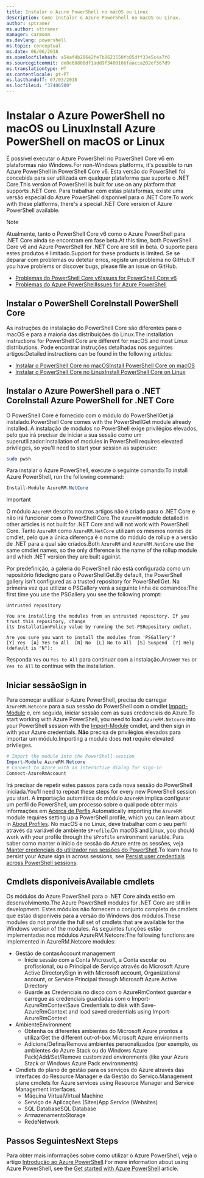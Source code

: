 ```yaml
---
title: Instalar o Azure PowerShell no macOS ou Linux
description: Como instalar o Azure PowerShell no macOS ou Linux.
author: sptramer
ms.author: sttramer
manager: carmonm
ms.devlang: powershell
ms.topic: conceptual
ms.date: 06/06/2018
ms.openlocfilehash: a54af4b28642fe7b8623550fb05dff33e5c4a7f6
ms.sourcegitcommit: de0e60800df1add9f3400166faacca202ef567d9
ms.translationtype: HT
ms.contentlocale: pt-PT
ms.lasthandoff: 07/03/2018
ms.locfileid: "37406500"
---
```

# <a name="install-azure-powershell-on-macos-or-linux"></a><span data-ttu-id="55d42-103">Instalar o Azure PowerShell no macOS ou Linux</span><span class="sxs-lookup"><span data-stu-id="55d42-103">Install Azure PowerShell on macOS or Linux</span></span>

<span data-ttu-id="55d42-104">É possível executar o Azure PowerShell no PowerShell Core v6 em plataformas não Windows.</span><span class="sxs-lookup"><span data-stu-id="55d42-104">For non-Windows platforms, it's possible to run Azure PowerShell in PowerShell Core v6.</span></span> <span data-ttu-id="55d42-105">Esta versão do PowerShell foi concebida para ser utilizada em qualquer plataforma que suporte o .NET Core.</span><span class="sxs-lookup"><span data-stu-id="55d42-105">This version of PowerShell is built for use on any platform that supports .NET Core.</span></span> <span data-ttu-id="55d42-106">Para trabalhar com estas plataformas, existe uma versão especial do Azure PowerShell disponível para o .NET Core.</span><span class="sxs-lookup"><span data-stu-id="55d42-106">To work with these platforms, there's a special .NET Core version of Azure PowerShell available.</span></span>

> [!NOTE]
> <span data-ttu-id="55d42-107">Atualmente, tanto o PowerShell Core v6 como o Azure PowerShell para .NET Core ainda se encontram em fase beta.</span><span class="sxs-lookup"><span data-stu-id="55d42-107">At this time, both PowerShell Core v6 and Azure PowerShell for .NET Core are still in beta.</span></span>
> <span data-ttu-id="55d42-108">O suporte para estes produtos é limitado.</span><span class="sxs-lookup"><span data-stu-id="55d42-108">Support for these products is limited.</span></span> <span data-ttu-id="55d42-109">Se se deparar com problemas ou detetar erros, registe um problema no GitHub.</span><span class="sxs-lookup"><span data-stu-id="55d42-109">If you have problems or discover bugs, please file an issue on GitHub.</span></span>
>
> * [<span data-ttu-id="55d42-110">Problemas do PowerShell Core v6</span><span class="sxs-lookup"><span data-stu-id="55d42-110">Issues for PowerShell Core v6</span></span>](https://github.com/PowerShell/PowerShell/issues)
> * [<span data-ttu-id="55d42-111">Problemas do Azure PowerShell</span><span class="sxs-lookup"><span data-stu-id="55d42-111">Issues for Azure PowerShell</span></span>](https://github.com/azure/azure-docs-powershell/issues)

## <a name="install-powershell-core"></a><span data-ttu-id="55d42-112">Instalar o PowerShell Core</span><span class="sxs-lookup"><span data-stu-id="55d42-112">Install PowerShell Core</span></span>

<span data-ttu-id="55d42-113">As instruções de instalação do PowerShell Core são diferentes para o macOS e para a maioria das distribuições do Linux.</span><span class="sxs-lookup"><span data-stu-id="55d42-113">The installation instructions for PowerShell Core are different for macOS and most Linux distributions.</span></span>
<span data-ttu-id="55d42-114">Pode encontrar instruções detalhadas nos seguintes artigos:</span><span class="sxs-lookup"><span data-stu-id="55d42-114">Detailed instructions can be found in the following articles:</span></span>

- [<span data-ttu-id="55d42-115">Instalar o PowerShell Core no macOS</span><span class="sxs-lookup"><span data-stu-id="55d42-115">Install PowerShell Core on macOS</span></span>](/powershell/scripting/setup/installing-powershell-core-on-macos)
- [<span data-ttu-id="55d42-116">Instalar o PowerShell Core no Linux</span><span class="sxs-lookup"><span data-stu-id="55d42-116">Install PowerShell Core on Linux</span></span>](/powershell/scripting/setup/installing-powershell-core-on-linux)

## <a name="install-azure-powershell-for-net-core"></a><span data-ttu-id="55d42-117">Instalar o Azure PowerShell para o .NET Core</span><span class="sxs-lookup"><span data-stu-id="55d42-117">Install Azure PowerShell for .NET Core</span></span>

<span data-ttu-id="55d42-118">O PowerShell Core é fornecido com o módulo do PowerShellGet já instalado.</span><span class="sxs-lookup"><span data-stu-id="55d42-118">PowerShell Core comes with the PowerShellGet module already installed.</span></span> <span data-ttu-id="55d42-119">A instalação de módulos no PowerShell exige privilégios elevados, pelo que irá precisar de iniciar a sua sessão como um superutilizador:</span><span class="sxs-lookup"><span data-stu-id="55d42-119">Installation of modules in PowerShell requires elevated privileges, so you'll need to start your session as superuser:</span></span>

```bash
sudo pwsh
```

<span data-ttu-id="55d42-120">Para instalar o Azure PowerShell, execute o seguinte comando:</span><span class="sxs-lookup"><span data-stu-id="55d42-120">To install Azure PowerShell, run the following command:</span></span>

```powershell
Install-Module AzureRM.NetCore
```

> [!IMPORTANT]
> <span data-ttu-id="55d42-121">O módulo `AzureRM` descrito noutros artigos não é criado para o .NET Core e não irá funcionar com o PowerShell Core.</span><span class="sxs-lookup"><span data-stu-id="55d42-121">The `AzureRM` module detailed in other articles is not built for .NET Core and will not work with PowerShell Core.</span></span> <span data-ttu-id="55d42-122">Tanto `AzureRM` como `AzureRM.NetCore` utilizam os mesmos nomes de cmdlet, pelo que a única diferença é o nome do módulo de rollup e a versão de .NET para a qual são criados.</span><span class="sxs-lookup"><span data-stu-id="55d42-122">Both `AzureRM` and `AzureRM.NetCore` use the same cmdlet names, so the only difference is the name of the rollup module and which .NET version they are built against.</span></span>

<span data-ttu-id="55d42-123">Por predefinição, a galeria do PowerShell não está configurada como um repositório fidedigno para o PowerShellGet.</span><span class="sxs-lookup"><span data-stu-id="55d42-123">By default, the PowerShell gallery isn't configured as a trusted repository for PowerShellGet.</span></span> <span data-ttu-id="55d42-124">Na primeira vez que utilizar o PSGallery verá a seguinte linha de comandos:</span><span class="sxs-lookup"><span data-stu-id="55d42-124">The first time you use the PSGallery you see the following prompt:</span></span>

```output
Untrusted repository

You are installing the modules from an untrusted repository. If you trust this repository, change
its InstallationPolicy value by running the Set-PSRepository cmdlet.

Are you sure you want to install the modules from 'PSGallery'?
[Y] Yes  [A] Yes to All  [N] No  [L] No to All  [S] Suspend  [?] Help (default is "N"):
```

<span data-ttu-id="55d42-125">Responda `Yes` ou `Yes to All` para continuar com a instalação.</span><span class="sxs-lookup"><span data-stu-id="55d42-125">Answer `Yes` or `Yes to All` to continue with the installation.</span></span>

## <a name="sign-in"></a><span data-ttu-id="55d42-126">Iniciar sessão</span><span class="sxs-lookup"><span data-stu-id="55d42-126">Sign in</span></span>

<span data-ttu-id="55d42-127">Para começar a utilizar o Azure PowerShell, precisa de carregar `AzureRM.Netcore` para a sua sessão do PowerShell com o cmdlet [Import-Module](/powershell/module/Microsoft.PowerShell.Core/Import-Module) e, em seguida, iniciar sessão com as suas credenciais do Azure.</span><span class="sxs-lookup"><span data-stu-id="55d42-127">To start working with Azure PowerShell, you need to load `AzureRM.Netcore` into your PowerShell session with the [Import-Module](/powershell/module/Microsoft.PowerShell.Core/Import-Module) cmdlet, and then sign in with your Azure credentials.</span></span> <span data-ttu-id="55d42-128">__Não__ precisa de privilégios elevados para importar um módulo.</span><span class="sxs-lookup"><span data-stu-id="55d42-128">Importing a module does __not__ require elevated privileges.</span></span>

```powershell
# Import the module into the PowerShell session
Import-Module AzureRM.Netcore
# Connect to Azure with an interactive dialog for sign-in
Connect-AzureRmAccount
```

<span data-ttu-id="55d42-129">Irá precisar de repetir estes passos para cada nova sessão do PowerShell iniciada.</span><span class="sxs-lookup"><span data-stu-id="55d42-129">You'll need to repeat these steps for every new PowerShell session you start.</span></span> <span data-ttu-id="55d42-130">A importação automática do módulo `AzureRM` implica configurar um perfil do PowerShell, um processo sobre o qual pode obter mais informações em [Acerca de Perfis](/powershell/module/microsoft.powershell.core/about/about_profiles).</span><span class="sxs-lookup"><span data-stu-id="55d42-130">Automatically importing the `AzureRM` module requires setting up a PowerShell profile, which you can learn about in [About Profiles](/powershell/module/microsoft.powershell.core/about/about_profiles).</span></span>
<span data-ttu-id="55d42-131">No macOS e no Linux, deve trabalhar com o seu perfil através da variável de ambiente `$Profile`.</span><span class="sxs-lookup"><span data-stu-id="55d42-131">On macOS and Linux, you should work with your profile through the `$Profile` environment variable.</span></span> <span data-ttu-id="55d42-132">Para saber como manter o início de sessão do Azure entre as sessões, veja [Manter credenciais do utilizador nas sessões do PowerShell](context-persistence.md).</span><span class="sxs-lookup"><span data-stu-id="55d42-132">To learn how to persist your Azure sign in across sessions, see [Persist user credentials across PowerShell sessions](context-persistence.md).</span></span>

## <a name="available-cmdlets"></a><span data-ttu-id="55d42-133">Cmdlets disponíveis</span><span class="sxs-lookup"><span data-stu-id="55d42-133">Available cmdlets</span></span>

<span data-ttu-id="55d42-134">Os módulos do Azure PowerShell para o .NET Core ainda estão em desenvolvimento.</span><span class="sxs-lookup"><span data-stu-id="55d42-134">The Azure PowerShell modules for .NET Core are still in development.</span></span> <span data-ttu-id="55d42-135">Estes módulos não fornecem o conjunto completo de cmdlets que estão disponíveis para a versão do Windows dos módulos.</span><span class="sxs-lookup"><span data-stu-id="55d42-135">These modules do not provide the full set of cmdlets that are available for the Windows version of the modules.</span></span> <span data-ttu-id="55d42-136">As seguintes funções estão implementadas nos módulos AzureRM.Netcore:</span><span class="sxs-lookup"><span data-stu-id="55d42-136">The following functions are implemented in AzureRM.Netcore modules:</span></span>

* <span data-ttu-id="55d42-137">Gestão de contas</span><span class="sxs-lookup"><span data-stu-id="55d42-137">Account management</span></span>
  - <span data-ttu-id="55d42-138">Inicie sessão com a Conta Microsoft, a Conta escolar ou profissional, ou o Principal de Serviço através do Microsoft Azure Active Directory</span><span class="sxs-lookup"><span data-stu-id="55d42-138">Sign in with Microsoft account, Organizational account, or Service Principal through Microsoft Azure Active Directory</span></span>
  - <span data-ttu-id="55d42-139">Guarde as Credenciais no disco com o AzureRmContext guardar e carregue as credenciais guardadas com o Import-AzureRmContext</span><span class="sxs-lookup"><span data-stu-id="55d42-139">Save Credentials to disk with Save-AzureRmContext and load saved credentials using Import-AzureRmContext</span></span>
* <span data-ttu-id="55d42-140">Ambiente</span><span class="sxs-lookup"><span data-stu-id="55d42-140">Environment</span></span>
  - <span data-ttu-id="55d42-141">Obtenha os diferentes ambientes do Microsoft Azure prontos a utilizar</span><span class="sxs-lookup"><span data-stu-id="55d42-141">Get the different out-of-box Microsoft Azure environments</span></span>
  - <span data-ttu-id="55d42-142">Adicione/Defina/Remova ambientes personalizados (por exemplo, os ambientes do Azure Stack ou do Windows Azure Pack)</span><span class="sxs-lookup"><span data-stu-id="55d42-142">Add/Set/Remove customized environments (like your Azure Stack or Windows Azure Pack environments)</span></span>
* <span data-ttu-id="55d42-143">Cmdlets do plano de gestão para os serviços do Azure através das interfaces do Resource Manager e da Gestão do Serviço.</span><span class="sxs-lookup"><span data-stu-id="55d42-143">Management plane cmdlets for Azure services using Resource Manager and Service Management interfaces.</span></span>
  - <span data-ttu-id="55d42-144">Máquina Virtual</span><span class="sxs-lookup"><span data-stu-id="55d42-144">Virtual Machine</span></span>
  - <span data-ttu-id="55d42-145">Serviço de Aplicações (Sites)</span><span class="sxs-lookup"><span data-stu-id="55d42-145">App Service (Websites)</span></span>
  - <span data-ttu-id="55d42-146">SQL Database</span><span class="sxs-lookup"><span data-stu-id="55d42-146">SQL Database</span></span>
  - <span data-ttu-id="55d42-147">Armazenamento</span><span class="sxs-lookup"><span data-stu-id="55d42-147">Storage</span></span>
  - <span data-ttu-id="55d42-148">Rede</span><span class="sxs-lookup"><span data-stu-id="55d42-148">Network</span></span>

## <a name="next-steps"></a><span data-ttu-id="55d42-149">Passos Seguintes</span><span class="sxs-lookup"><span data-stu-id="55d42-149">Next Steps</span></span>

<span data-ttu-id="55d42-150">Para obter mais informações sobre como utilizar o Azure PowerShell, veja o artigo [Introdução ao Azure PowerShell](get-started-azureps.md).</span><span class="sxs-lookup"><span data-stu-id="55d42-150">For more information about using Azure PowerShell, see the [Get started with Azure PowerShell](get-started-azureps.md) article.</span></span>
